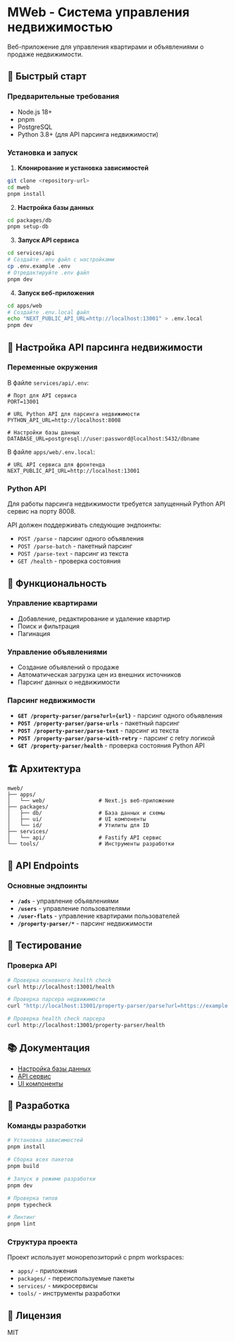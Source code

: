 # MWeb - Система управления недвижимостью

Веб-приложение для управления квартирами и объявлениями о продаже недвижимости.

## 🚀 Быстрый старт

### Предварительные требования

- Node.js 18+
- pnpm
- PostgreSQL
- Python 3.8+ (для API парсинга недвижимости)

### Установка и запуск

1. **Клонирование и установка зависимостей**
```bash
git clone <repository-url>
cd mweb
pnpm install
```

2. **Настройка базы данных**
```bash
cd packages/db
pnpm setup-db
```

3. **Запуск API сервиса**
```bash
cd services/api
# Создайте .env файл с настройками
cp .env.example .env
# Отредактируйте .env файл
pnpm dev
```

4. **Запуск веб-приложения**
```bash
cd apps/web
# Создайте .env.local файл
echo "NEXT_PUBLIC_API_URL=http://localhost:13001" > .env.local
pnpm dev
```

## 🔧 Настройка API парсинга недвижимости

### Переменные окружения

В файле `services/api/.env`:
```env
# Порт для API сервиса
PORT=13001

# URL Python API для парсинга недвижимости
PYTHON_API_URL=http://localhost:8008

# Настройки базы данных
DATABASE_URL=postgresql://user:password@localhost:5432/dbname
```

В файле `apps/web/.env.local`:
```env
# URL API сервиса для фронтенда
NEXT_PUBLIC_API_URL=http://localhost:13001
```

### Python API

Для работы парсинга недвижимости требуется запущенный Python API сервис на порту 8008.

API должен поддерживать следующие эндпоинты:
- `POST /parse` - парсинг одного объявления
- `POST /parse-batch` - пакетный парсинг
- `POST /parse-text` - парсинг из текста
- `GET /health` - проверка состояния

## 📱 Функциональность

### Управление квартирами
- Добавление, редактирование и удаление квартир
- Поиск и фильтрация
- Пагинация

### Управление объявлениями
- Создание объявлений о продаже
- Автоматическая загрузка цен из внешних источников
- Парсинг данных о недвижимости

### Парсинг недвижимости
- **`GET /property-parser/parse?url={url}`** - парсинг одного объявления
- **`POST /property-parser/parse-urls`** - пакетный парсинг
- **`POST /property-parser/parse-text`** - парсинг из текста
- **`POST /property-parser/parse-with-retry`** - парсинг с retry логикой
- **`GET /property-parser/health`** - проверка состояния Python API

## 🏗️ Архитектура

```
mweb/
├── apps/
│   └── web/                 # Next.js веб-приложение
├── packages/
│   ├── db/                  # База данных и схемы
│   ├── ui/                  # UI компоненты
│   └── id/                  # Утилиты для ID
├── services/
│   └── api/                 # Fastify API сервис
└── tools/                   # Инструменты разработки
```

## 🔌 API Endpoints

### Основные эндпоинты
- **`/ads`** - управление объявлениями
- **`/users`** - управление пользователями
- **`/user-flats`** - управление квартирами пользователей
- **`/property-parser/*`** - парсинг недвижимости

## 🧪 Тестирование

### Проверка API
```bash
# Проверка основного health check
curl http://localhost:13001/health

# Проверка парсера недвижимости
curl "http://localhost:13001/property-parser/parse?url=https://example.com"

# Проверка health check парсера
curl http://localhost:13001/property-parser/health
```

## 📚 Документация

- [Настройка базы данных](packages/db/README.md)
- [API сервис](services/api/README.md)
- [UI компоненты](packages/ui/README.md)

## 🤝 Разработка

### Команды разработки

```bash
# Установка зависимостей
pnpm install

# Сборка всех пакетов
pnpm build

# Запуск в режиме разработки
pnpm dev

# Проверка типов
pnpm typecheck

# Линтинг
pnpm lint
```

### Структура проекта

Проект использует монорепозиторий с pnpm workspaces:
- `apps/` - приложения
- `packages/` - переиспользуемые пакеты
- `services/` - микросервисы
- `tools/` - инструменты разработки

## 📄 Лицензия

MIT
